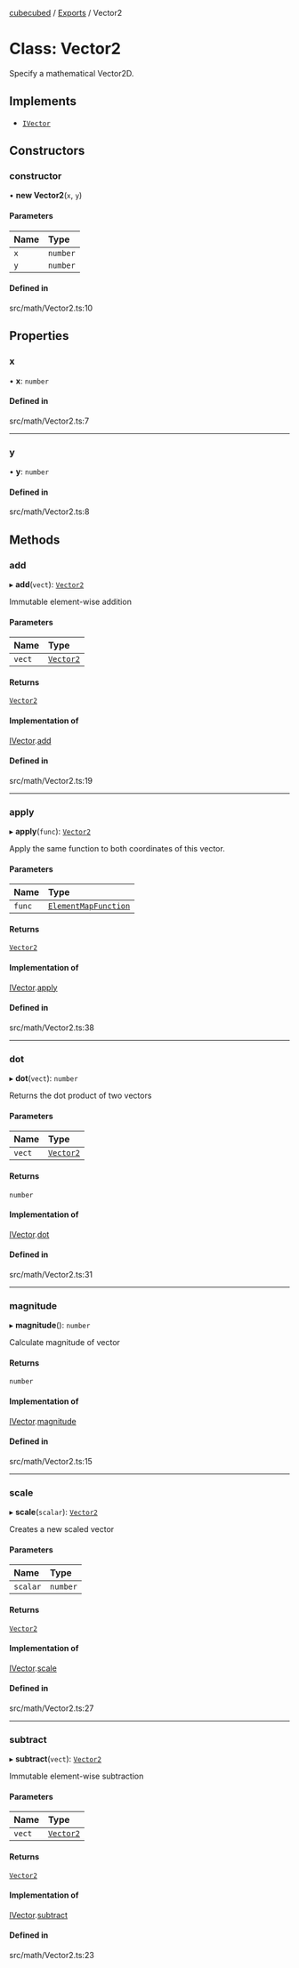 [cubecubed](/reference/README.md) / [Exports](/reference/modules.md) / Vector2

# Class: Vector2

Specify a mathematical Vector2D.

## Implements

- [`IVector`](/reference/interfaces/IVector.md)

## Constructors

### constructor

• **new Vector2**(`x`, `y`)

#### Parameters

| Name | Type |
| :------ | :------ |
| `x` | `number` |
| `y` | `number` |

#### Defined in

src/math/Vector2.ts:10

## Properties

### x

• **x**: `number`

#### Defined in

src/math/Vector2.ts:7

___

### y

• **y**: `number`

#### Defined in

src/math/Vector2.ts:8

## Methods

### add

▸ **add**(`vect`): [`Vector2`](/reference/classes/Vector2.md)

Immutable element-wise addition

#### Parameters

| Name | Type |
| :------ | :------ |
| `vect` | [`Vector2`](/reference/classes/Vector2.md) |

#### Returns

[`Vector2`](/reference/classes/Vector2.md)

#### Implementation of

[IVector](/reference/interfaces/IVector.md).[add](/reference/interfaces/IVector.md#add)

#### Defined in

src/math/Vector2.ts:19

___

### apply

▸ **apply**(`func`): [`Vector2`](/reference/classes/Vector2.md)

Apply the same function to both coordinates of this vector.

#### Parameters

| Name | Type |
| :------ | :------ |
| `func` | [`ElementMapFunction`](/reference/types/ElementMapFunction.md) |

#### Returns

[`Vector2`](/reference/classes/Vector2.md)

#### Implementation of

[IVector](/reference/interfaces/IVector.md).[apply](/reference/interfaces/IVector.md#apply)

#### Defined in

src/math/Vector2.ts:38

___

### dot

▸ **dot**(`vect`): `number`

Returns the dot product of two vectors

#### Parameters

| Name | Type |
| :------ | :------ |
| `vect` | [`Vector2`](/reference/classes/Vector2.md) |

#### Returns

`number`

#### Implementation of

[IVector](/reference/interfaces/IVector.md).[dot](/reference/interfaces/IVector.md#dot)

#### Defined in

src/math/Vector2.ts:31

___

### magnitude

▸ **magnitude**(): `number`

Calculate magnitude of vector

#### Returns

`number`

#### Implementation of

[IVector](/reference/interfaces/IVector.md).[magnitude](/reference/interfaces/IVector.md#magnitude)

#### Defined in

src/math/Vector2.ts:15

___

### scale

▸ **scale**(`scalar`): [`Vector2`](/reference/classes/Vector2.md)

Creates a new scaled vector

#### Parameters

| Name | Type |
| :------ | :------ |
| `scalar` | `number` |

#### Returns

[`Vector2`](/reference/classes/Vector2.md)

#### Implementation of

[IVector](/reference/interfaces/IVector.md).[scale](/reference/interfaces/IVector.md#scale)

#### Defined in

src/math/Vector2.ts:27

___

### subtract

▸ **subtract**(`vect`): [`Vector2`](/reference/classes/Vector2.md)

Immutable element-wise subtraction

#### Parameters

| Name | Type |
| :------ | :------ |
| `vect` | [`Vector2`](/reference/classes/Vector2.md) |

#### Returns

[`Vector2`](/reference/classes/Vector2.md)

#### Implementation of

[IVector](/reference/interfaces/IVector.md).[subtract](/reference/interfaces/IVector.md#subtract)

#### Defined in

src/math/Vector2.ts:23
